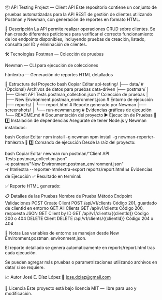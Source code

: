 📦 API Testing Project — Client API
Este repositorio contiene un conjunto de pruebas automatizadas para la API REST de gestión de clientes utilizando Postman y Newman, con generación de reportes en formato HTML.

📑 Descripción
La API permite realizar operaciones CRUD sobre clientes. Se han creado diferentes peticiones para verificar el correcto funcionamiento de los endpoints disponibles, incluyendo pruebas de creación, listado, consulta por ID y eliminación de clientes.

🛠️ Tecnologías
Postman — Colección de pruebas

Newman — CLI para ejecución de colecciones

htmlextra — Generación de reportes HTML detallados

📂 Estructura del Proyecto
bash
Copiar
Editar
api-testing/
├── data/                     # (Opcional) Archivos de datos para pruebas data-driven
├── postman/
│   ├── Client API Tests.postman_collection.json    # Colección de pruebas
│   ├── New Environment.postman_environment.json    # Entorno de ejecución
├── reports/
│   └── report.html            # Reporte generado por Newman
├── screenshots/
│   └── run-newman.png         # Evidencias gráficas de ejecución
└── README.md                  # Documentación del proyecto
▶️ Ejecución de Pruebas
📌 1️⃣ Instalación de dependencias
Asegúrate de tener Node.js y Newman instalados:

bash
Copiar
Editar
npm install -g newman
npm install -g newman-reporter-htmlextra
📌 2️⃣ Comando de ejecución
Desde la raíz del proyecto:

bash
Copiar
Editar
newman run postman/"Client API Tests.postman_collection.json" \
-e postman/"New Environment.postman_environment.json" \
-r htmlextra --reporter-htmlextra-export reports/report.html
📊 Evidencias de Ejecución
✅ Resultado en terminal:

✅ Reporte HTML generado:

📋 Detalles de las Pruebas
Nombre de Prueba	Método	Endpoint	Validaciones
POST Create Client	POST	/api/v1/clients	Código 201, guardado de clientId en entorno
GET All Clients	GET	/api/v1/clients	Código 200, respuesta JSON
GET Client by ID	GET	/api/v1/clients/{{clientId}}	Código 200 o 404
DELETE Client	DELETE	/api/v1/clients/{{clientId}}	Código 204 o 404

📌 Notas
Las variables de entorno se manejan desde New Environment.postman_environment.json.

El reporte detallado se genera automáticamente en reports/report.html tras cada ejecución.

Se pueden agregar más pruebas o parametrizaciones utilizando archivos en data/ si se requiere.

📈 Autor
José E. Díaz López
📧 jose.dciaz@gmail.com

📖 Licencia
Este proyecto está bajo licencia MIT — libre para uso y modificación.